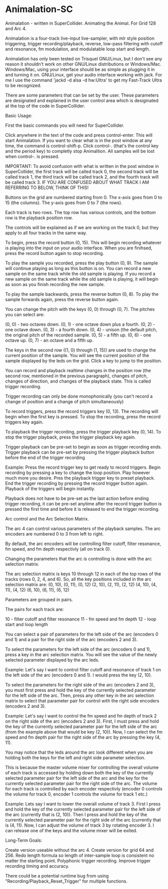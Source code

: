 # Animalation-SC

Animalation - written in SuperCollider. 
Animating the Animal.
For Grid 128 and Arc 4.

Animalation is a four-track live-input live-sampler, with mlr style position triggering, trigger recording/playback, reverse, low-pass filtering with cutoff and resonance, fm modulation, and modulatable loop start and length. 

Animalation has only been tested on Trisquel GNU/Linux, but I don't see any reason it shouldn't work on other GNU/Linux distributions or Windows/Mac. 
Windows/Mac, using your interface should be as simple as plugging it in and turning it on.
GNU/Linux, get your audio interface working with jack. For me I use the command 'jackd -d alsa -d hw:Ultra' to get my Fast-Track Ultra to be recognized.

There are some parameters that can be set by the user.
These parameters are designated and explained in the user control area
which is desiginated at the top of the code in SuperCollider.


Basic Usage:


First the basic commands you will need for SuperCollider.

Click anywhere in the text of the code and press control-enter. This will start Animalation.
If you want to clear what is in the post window at any time, the command is control-shift-p.
Click control-. (that's the control key and the period key) to completly stop Animaltion.
All samples will be lost when control-. is pressed.

IMPORTANT: To avoid confusion with what is written in the post window in SuperCollider, 
the first track will be called track 0, the second track will
be called track 1, the third track will be called track 2, and 
the fourth track will be called track 3.
IF YOU ARE CONFUSED ABOUT WHAT TRACK I AM REFERRING TO BELOW,
THINK OF THIS!

Buttons on the grid are numbered starting from 0.
The x-axis goes from 0 to 15 (the columns).
The y-axis goes from 0 to 7 (the rows).

Each track is two rows. 
The top row has various controls, and the bottom row is the playback position row.

The controls will be explained as if we are working on the track 0,
but they apply to all four tracks in the same way.

To begin, press the record button (0, 15). 
This will begin recording whatever is playing into the input on your audio interface.
When you are finihsed, press the record button again to stop recording.

To play the sample you recorded, press the play button (0, 9).
The sample will continue playing as long as this button is on.
You can record a new sample on the same track while the old sample is playing.
If you record a new sample on the same track while the old sample is playing,
it will begin as soon as you finish recording the new sample.

To play the sample backwards, press the reverse button (0, 8).
To play the sample forwards again, press the reverse button again.

You can change the pitch with the keys (0, 0) through (0, 7).
The pitches you can select are:

(0, 0) - two octaves down.
(0, 1) - one octave down plus a fourth.
(0, 2) - one octave down.
(0, 3) - a fourth down.
(0, 4) - unison (the default pitch, the original pitch of the recorded sample.
(0, 5) - a fifth up.
(0, 6) - one octave up.
(0, 7) - an octave and a fifth up.

The keys in the second row ((1, 0) through (1, 15)) are used to change the
current position of the sample. You will see the current position of the sample
displayed by the leds on the grid. Click a key to jump to the position.

You can record and playback realtime changes in the position row (the second row, 
mentioned in the previous paragraph), changes of pitch, changes of direction, 
and changes of the playback state. This is called trigger recording.

Trigger recording can only be done monophonically (you can't record a change of
position and a change of pitch simultaneously)

To record triggers, press the record triggers key (0, 13).
The recording will begin when the first key is pressed.
To stop the recording, press the record triggers key again.

To playback the trigger recording, press the trigger playback key (0, 14).
To stop the trigger playback, press the trigger playback key again.   

Trigger playback can be pre-set to begin as soon as trigger recording ends.
Trigger playback can be pre-set by pressing the trigger playback button
before the end of the trigger recording

Example: 
Press the record trigger key to get ready to record triggers.
Begin recording by pressing a key to change the loop position.
Play however much more you desire.
Pres the playback trigger key to preset playback.
End the trigger recording by pressing the record trigger button again.
Playback of the triggers will begin instantly.

Playback does not have to be pre-set as the last action before ending trigger recording,
it can be pre-set anytime after the record trigger button is pressed the first time
and before it is released to end the trigger recording.

  
Arc control and the Arc Selection Matrix.


The arc 4 can control various parameters of the playback samples.
The arc encoders are numbered 0 to 3 from left to right.

By default, the arc encoders will be controlling filter cutoff, filter resonance,
fm speed, and fm depth respectivly (all on track 0).

Changing the parameters that the arc is controlling is done with the arc selection matrix.

The arc selection matrix is keys 10 through 12 in each of the 
top rows of the tracks (rows 0, 2, 4, and 6).
So, all the key positions included in the arc selection matrix are:
(0, 10), (0, 11), (0, 12)
(2, 10), (2, 11), (2, 12)
(4, 10), (4, 11), (4, 12)
(6, 10), (6, 11), (6, 12)

Parameters are grouped in pairs. 

The pairs for each track are:

10 - filter cutoff and filter resonance
11 - fm speed and fm depth
12 - loop start and loop length

You can select a pair of parameters for the left side
of the arc (encoders 0 and 1) and a pair for the right side of the arc (encoders 2 and 3).

To select the parameters for the left side of the arc (encoders 0 and 1), press a key in 
the arc selection matrix. You will see the value of the newly selected parameter displayed
by the arc leds.

Example:
Let's say I want to control filter cutoff and resonance of track 1 on 
the left side of the arc (encoders 0 and 1).
I would press the key (2, 10).

To select the parameters for the right side of the arc (encoders 2 and 3), 
you must first press and hold the key of the currently selected parameter for
the left side of the arc. Then, press any other key in the arc selection matrix to 
select that parameter pair for control with the right side encoders (encoders 2 and 3).

Example:
Let's say I want to control the fm speed and fm depth of track 2 on the 
right side of the arc (encoders 2 and 3).
First, I must press and hold the key of the currently selected parameter pair
for the left side of the arc (from the example above that would be key (2, 10)).
Now, I can select the fm speed and fm depth pair for the right side of the arc
by pressing the key (4, 11). 

You may notice that the leds around the arc look different when you are 
holding both the keys for the left and right side parameter selection.

This is because the master volume mixer for controlling the overall 
volume of each track is accessed by holding down both the key of the 
currently selected parameter pair for the left side of the arc
and the key for the currently selected parameter pair for the right
side of the arc. The volume for each track is controlled by each
encoder respectivly (encoder 0 controls the volume for track 0,
encoder 1 controls the volume for track 1 etc.)

Example:
Lets say I want to lower the overall volume of track 3.
First I press and hold the key of the currently selected parameter pair 
for the left side of the arc (currently that is (2, 10)).
Then I press and hold the key of the currently selected parameter pair
for the right side of the arc (currently that is (4, 11).
Now, I can adjust the volume of track 3 by rotating encoder 3.
I can release one of the keys and the volume mixer will be exited.



Long-Term Goals:

Create version useable without the arc 4.
Create version for grid 64 and 256.
Redo length formula so length of inter-sample loop is consistent no matter the starting point.
Polyphonic trigger recording.
Improve trigger recording timing and accuracy.

There could be a potential runtime bug from using "Recording/Playback_Reset_Trigger" for multiple functions.
